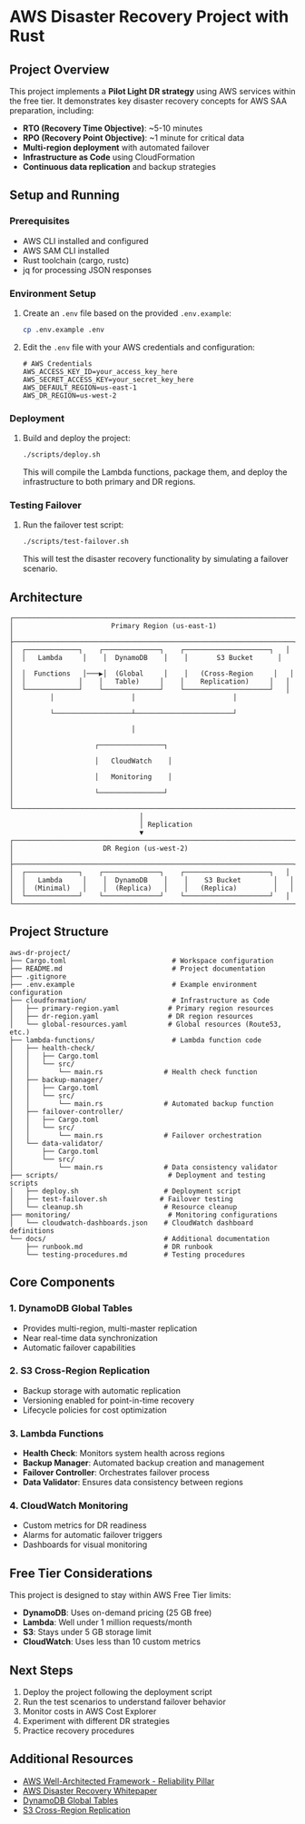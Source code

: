 # AWS Disaster Recovery Project with Rust

## Project Overview

This project implements a **Pilot Light DR strategy** using AWS services within the free tier. It demonstrates key disaster recovery concepts for AWS SAA preparation, including:

- **RTO (Recovery Time Objective)**: ~5-10 minutes
- **RPO (Recovery Point Objective)**: ~1 minute for critical data
- **Multi-region deployment** with automated failover
- **Infrastructure as Code** using CloudFormation
- **Continuous data replication** and backup strategies

## Setup and Running

### Prerequisites
- AWS CLI installed and configured
- AWS SAM CLI installed
- Rust toolchain (cargo, rustc)
- jq for processing JSON responses

### Environment Setup
1. Create an `.env` file based on the provided `.env.example`:
   ```bash
   cp .env.example .env
   ```

2. Edit the `.env` file with your AWS credentials and configuration:
   ```
   # AWS Credentials
   AWS_ACCESS_KEY_ID=your_access_key_here
   AWS_SECRET_ACCESS_KEY=your_secret_key_here
   AWS_DEFAULT_REGION=us-east-1
   AWS_DR_REGION=us-west-2
   ```

### Deployment
1. Build and deploy the project:
   ```bash
   ./scripts/deploy.sh
   ```
   This will compile the Lambda functions, package them, and deploy the infrastructure to both primary and DR regions.

### Testing Failover
1. Run the failover test script:
   ```bash
   ./scripts/test-failover.sh
   ```
   This will test the disaster recovery functionality by simulating a failover scenario.

## Architecture

```
┌─────────────────────────────────────────────────────────────────────┐
│                        Primary Region (us-east-1)                    │
├─────────────────────────────────────────────────────────────────────┤
│  ┌─────────────┐    ┌──────────────┐    ┌─────────────────────┐   │
│  │   Lambda     │    │  DynamoDB    │    │       S3 Bucket      │   │
│  │  Functions   │───▶│  (Global     │    │   (Cross-Region     │   │
│  │             │    │   Table)     │    │    Replication)     │   │
│  └─────────────┘    └──────────────┘    └─────────────────────┘   │
│         │                   │                        │               │
│         └───────────────────┴────────────────────────┘              │
│                             │                                        │
│                    ┌────────────────┐                               │
│                    │   CloudWatch    │                              │
│                    │   Monitoring    │                              │
│                    └────────────────┘                               │
└─────────────────────────────────────────────────────────────────────┘
                                │
                                │ Replication
                                ▼
┌─────────────────────────────────────────────────────────────────────┐
│                      DR Region (us-west-2)                          │
├─────────────────────────────────────────────────────────────────────┤
│  ┌─────────────┐    ┌──────────────┐    ┌─────────────────────┐   │
│  │   Lambda     │    │  DynamoDB    │    │    S3 Bucket        │   │
│  │  (Minimal)   │    │  (Replica)   │    │   (Replica)         │   │
│  └─────────────┘    └──────────────┘    └─────────────────────┘   │
└─────────────────────────────────────────────────────────────────────┘
```

## Project Structure

```
aws-dr-project/
├── Cargo.toml                          # Workspace configuration
├── README.md                           # Project documentation
├── .gitignore
├── .env.example                        # Example environment configuration
├── cloudformation/                     # Infrastructure as Code
│   ├── primary-region.yaml            # Primary region resources
│   ├── dr-region.yaml                 # DR region resources
│   └── global-resources.yaml          # Global resources (Route53, etc.)
├── lambda-functions/                   # Lambda function code
│   ├── health-check/
│   │   ├── Cargo.toml
│   │   └── src/
│   │       └── main.rs               # Health check function
│   ├── backup-manager/
│   │   ├── Cargo.toml
│   │   └── src/
│   │       └── main.rs               # Automated backup function
│   ├── failover-controller/
│   │   ├── Cargo.toml
│   │   └── src/
│   │       └── main.rs               # Failover orchestration
│   └── data-validator/
│       ├── Cargo.toml
│       └── src/
│           └── main.rs               # Data consistency validator
├── scripts/                           # Deployment and testing scripts
│   ├── deploy.sh                     # Deployment script
│   ├── test-failover.sh             # Failover testing
│   └── cleanup.sh                    # Resource cleanup
├── monitoring/                        # Monitoring configurations
│   └── cloudwatch-dashboards.json    # CloudWatch dashboard definitions
└── docs/                             # Additional documentation
    ├── runbook.md                    # DR runbook
    └── testing-procedures.md         # Testing procedures
```

## Core Components

### 1. DynamoDB Global Tables
- Provides multi-region, multi-master replication
- Near real-time data synchronization
- Automatic failover capabilities

### 2. S3 Cross-Region Replication
- Backup storage with automatic replication
- Versioning enabled for point-in-time recovery
- Lifecycle policies for cost optimization

### 3. Lambda Functions
- **Health Check**: Monitors system health across regions
- **Backup Manager**: Automated backup creation and management
- **Failover Controller**: Orchestrates failover process
- **Data Validator**: Ensures data consistency between regions

### 4. CloudWatch Monitoring
- Custom metrics for DR readiness
- Alarms for automatic failover triggers
- Dashboards for visual monitoring


## Free Tier Considerations

This project is designed to stay within AWS Free Tier limits:
- **DynamoDB**: Uses on-demand pricing (25 GB free)
- **Lambda**: Well under 1 million requests/month
- **S3**: Stays under 5 GB storage limit
- **CloudWatch**: Uses less than 10 custom metrics

## Next Steps

1. Deploy the project following the deployment script
2. Run the test scenarios to understand failover behavior
3. Monitor costs in AWS Cost Explorer
4. Experiment with different DR strategies
5. Practice recovery procedures

## Additional Resources

- [AWS Well-Architected Framework - Reliability Pillar](https://docs.aws.amazon.com/wellarchitected/latest/reliability-pillar/welcome.html)
- [AWS Disaster Recovery Whitepaper](https://docs.aws.amazon.com/whitepapers/latest/disaster-recovery-workloads-on-aws/introduction.html)
- [DynamoDB Global Tables](https://docs.aws.amazon.com/amazondynamodb/latest/developerguide/GlobalTables.html)
- [S3 Cross-Region Replication](https://docs.aws.amazon.com/AmazonS3/latest/userguide/replication.html) 